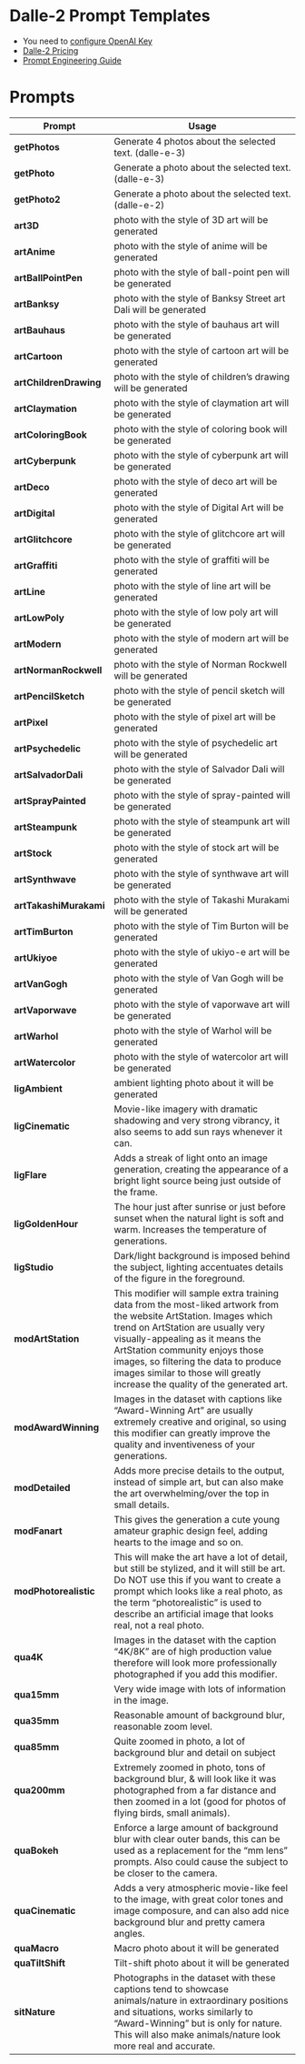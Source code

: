 # Dalle-2 Prompt Templates
* You need to [configure OpenAI Key](https://text-gen.com/configure-api-key)
* [Dalle-2 Pricing](https://openai.com/api/pricing/)
* [Prompt Engineering Guide](https://docs.google.com/document/d/11WlzjBT0xRpQhP9tFMtxzd0q6ANIdHPUBkMV-YB043U)

# Prompts 
| Prompt   | Usage                                     |
|----------|-------------------------------------------|
| **getPhotos** | Generate 4 photos about the selected text. (dalle-e-3) |
| **getPhoto** | Generate a photo about the selected text. (dalle-e-3) |
| **getPhoto2** | Generate a photo about the selected text. (dalle-e-2) |
|**art3D**|photo with the style of 3D art will be generated |
|**artAnime**|photo with the style of anime will be generated |
|**artBallPointPen**|photo with the style of ball-point pen will be generated |
|**artBanksy**|photo with the style of Banksy Street art Dali will be generated |
|**artBauhaus**|photo with the style of bauhaus art will be generated |
|**artCartoon**|photo with the style of cartoon art will be generated |
|**artChildrenDrawing**|photo with the style of children’s drawing will be generated |
|**artClaymation**|photo with the style of claymation art will be generated |
|**artColoringBook**|photo with the style of coloring book will be generated |
|**artCyberpunk**|photo with the style of cyberpunk art will be generated |
|**artDeco**|photo with the style of deco art will be generated |
|**artDigital**|photo with the style of Digital Art will be generated |
|**artGlitchcore**|photo with the style of glitchcore art will be generated |
|**artGraffiti**|photo with the style of graffiti will be generated |
|**artLine**|photo with the style of line art will be generated |
|**artLowPoly**|photo with the style of low poly art will be generated |
|**artModern**|photo with the style of modern art will be generated |
|**artNormanRockwell**|photo with the style of Norman Rockwell will be generated |
|**artPencilSketch**|photo with the style of pencil sketch will be generated |
|**artPixel**|photo with the style of pixel art will be generated |
|**artPsychedelic**|photo with the style of psychedelic art will be generated |
|**artSalvadorDali**|photo with the style of Salvador Dali will be generated |
|**artSprayPainted**|photo with the style of spray-painted will be generated |
|**artSteampunk**|photo with the style of steampunk art will be generated |
|**artStock**|photo with the style of stock art will be generated |
|**artSynthwave**|photo with the style of synthwave art will be generated |
|**artTakashiMurakami**|photo with the style of  Takashi Murakami will be generated |
|**artTimBurton**|photo with the style of Tim Burton will be generated |
|**artUkiyoe**|photo with the style of ukiyo-e art will be generated |
|**artVanGogh**|photo with the style of Van Gogh will be generated |
|**artVaporwave**|photo with the style of vaporwave art will be generated |
|**artWarhol**|photo with the style of Warhol will be generated |
|**artWatercolor**|photo with the style of watercolor art will be generated |
|**ligAmbient**|ambient lighting photo about it will be generated |
|**ligCinematic**|Movie-like imagery with dramatic shadowing and very strong vibrancy, it also seems to add sun rays whenever it can. |
|**ligFlare**|Adds a streak of light onto an image generation, creating the appearance of a bright light source being just outside of the frame. |
|**ligGoldenHour**|The hour just after sunrise or just before sunset when the natural light is soft and warm. Increases the temperature of generations. |
|**ligStudio**|Dark/light background is imposed behind the subject, lighting accentuates details of the figure in the foreground. |
|**modArtStation**|This modifier will sample extra training data from the most-liked artwork from the website ArtStation. Images which trend on ArtStation are usually very visually-appealing as it means the ArtStation community enjoys those images, so filtering the data to produce images similar to those will greatly increase the quality of the generated art. |
|**modAwardWinning**|Images in the dataset with captions like “Award-Winning Art” are usually extremely creative and original, so using this modifier can greatly improve the quality and inventiveness of your generations. |
|**modDetailed**| Adds more precise details to the output, instead of simple art, but can also make the art overwhelming/over the top in small details. |
|**modFanart**|This gives the generation a cute young amateur graphic design feel, adding hearts to the image and so on. |
|**modPhotorealistic**|This will make the art have a lot of detail, but still be stylized, and it will still be art. Do NOT use this if you want to create a prompt which looks like a real photo, as the term “photorealistic” is used to describe an artificial image that looks real, not a real photo. |
|**qua4K**|Images in the dataset with the caption “4K/8K” are of high production value therefore will look more professionally photographed if you add this modifier. |
|**qua15mm**|Very wide image with lots of information in the image. |
|**qua35mm**|Reasonable amount of background blur, reasonable zoom level. |
|**qua85mm**|Quite zoomed in photo, a lot of background blur and detail on subject |
|**qua200mm**|Extremely zoomed in photo, tons of background blur, & will look like it was photographed from a far distance and then zoomed in a lot (good for photos of flying birds, small animals). |
|**quaBokeh**| Enforce a large amount of background blur with clear outer bands, this can be used as a replacement for the “mm lens” prompts. Also could cause the subject to be closer to the camera. |
|**quaCinematic**|Adds a very atmospheric movie-like feel to the image, with great color tones and image composure, and can also add nice background blur and pretty camera angles. |
|**quaMacro**|Macro photo about it will be generated |
|**quaTiltShift**|Tilt-shift photo about it will be generated |
|**sitNature**|Photographs in the dataset with these captions tend to showcase animals/nature in extraordinary positions and situations, works similarly to “Award-Winning” but is only for nature. This will also make animals/nature look more real and accurate. |